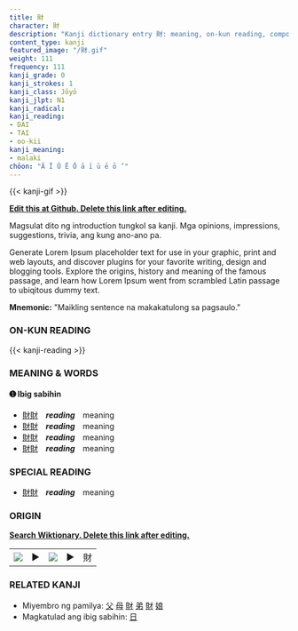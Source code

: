 ```yaml
---
title: 財
character: 財
description: "Kanji dictionary entry 財: meaning, on-kun reading, compounds, origin, related kanji"
content_type: kanji
featured_image: "/財.gif"
weight: 111
frequency: 111
kanji_grade: 0
kanji_strokes: 1
kanji_class: Jōyō
kanji_jlpt: N1
kanji_radical: 
kanji_reading: 
- DAI
- TAI
- oo-kii
kanji_meaning:
- malaki
chōon: "Ā Ī Ū Ē Ō ā ī ū ē ō ’"
---
```

[//]: # (Don't edit the line below. Kanji animated GIF code is automatically generated.)
{{< kanji-gif >}}

[//]: # (Edit below this line.)

**[Edit this at Github. Delete this link after editing.](https://github.com/tim0g/tim/tree/main/content/kanji/財/index.md)**

Magsulat dito ng introduction tungkol sa kanji. Mga opinions, impressions, suggestions, trivia, ang kung ano-ano pa.

Generate Lorem Ipsum placeholder text for use in your graphic, print and web layouts, and discover plugins for your favorite writing, design and blogging tools. Explore the origins, history and meaning of the famous passage, and learn how Lorem Ipsum went from scrambled Latin passage to ubiqitous dummy text.
 
**Mnemonic:** "Maikling sentence na makakatulong sa pagsaulo."

### ON-KUN READING

[//]: # (Don't edit the line below. ON-KUN READING code is automatically generated.)
{{< kanji-reading >}}

### MEANING & WORDS

#### ➊ **Ibig sabihin**
  - [財](../財)[財](../財)　***reading***　meaning
  - [財](../財)[財](../財)　***reading***　meaning
  - [財](../財)[財](../財)　***reading***　meaning
  - [財](../財)[財](../財)　***reading***　meaning

### SPECIAL READING
  - [財](../財)[財](../財)　***reading***　meaning

### ORIGIN

**[Search Wiktionary. Delete this link after editing.](https://wiktionary.org/wiki/財)**
<table class="kanji-table"><tr><td>
<img src="60px-財-bronze.svg.png">
</td><td>▶</td><td>
<img src="60px-財-oracle.svg.png">
</td><td>▶</td>
<td class="kanji-origin">財</td>
</tr></table>

### RELATED KANJI
- Miyembro ng pamilya: [父](../父) [母](../母) [財](../財) [弟](../弟) [財](../財) [娘](../娘)
- Magkatulad ang ibig sabihin: [日](../日)
